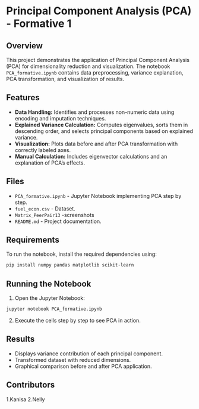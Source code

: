 # Principal Component Analysis (PCA) - Formative 1

## Overview
This project demonstrates the application of Principal Component Analysis (PCA) for dimensionality reduction and visualization. The notebook `PCA_formative.ipynb` contains data preprocessing, variance explanation, PCA transformation, and visualization of results.

## Features
- **Data Handling:** Identifies and processes non-numeric data using encoding and imputation techniques.
- **Explained Variance Calculation:** Computes eigenvalues, sorts them in descending order, and selects principal components based on explained variance.
- **Visualization:** Plots data before and after PCA transformation with correctly labeled axes.
- **Manual Calculation:** Includes eigenvector calculations and an explanation of PCA’s effects.

## Files
- `PCA_formative.ipynb` - Jupyter Notebook implementing PCA step by step.
- `fuel_econ.csv` - Dataset.
- `Matrix_PeerPair13` -screenshots
-  `README.md` - Project documentation.

## Requirements
To run the notebook, install the required dependencies using:
```bash
pip install numpy pandas matplotlib scikit-learn
```

## Running the Notebook
1. Open the Jupyter Notebook:
```bash
jupyter notebook PCA_formative.ipynb
```
2. Execute the cells step by step to see PCA in action.

## Results
- Displays variance contribution of each principal component.
- Transformed dataset with reduced dimensions.
- Graphical comparison before and after PCA application.

## Contributors
1.Kanisa
2.Nelly




